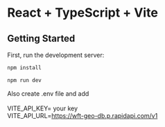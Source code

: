 # React + TypeScript + Vite

## Getting Started

First, run the development server:

```bash
npm install
```

```bash
npm run dev
```
Also create .env file and add <br/>
<br/>
VITE_API_KEY= your key <br/>
VITE_API_URL=https://wft-geo-db.p.rapidapi.com/v1

